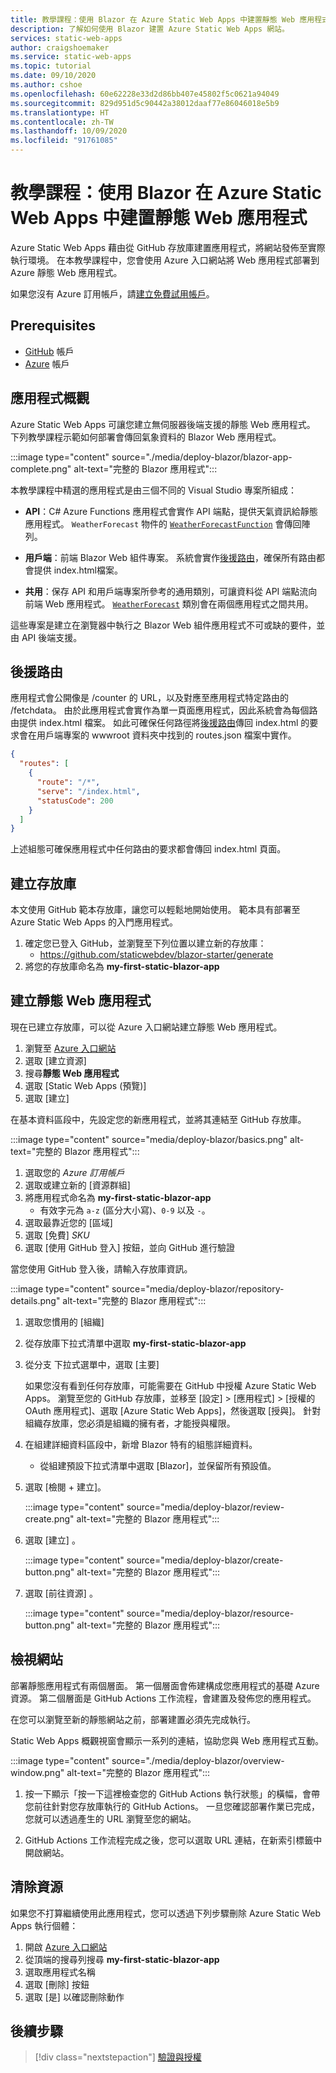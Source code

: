 ```yaml
---
title: 教學課程：使用 Blazor 在 Azure Static Web Apps 中建置靜態 Web 應用程式
description: 了解如何使用 Blazor 建置 Azure Static Web Apps 網站。
services: static-web-apps
author: craigshoemaker
ms.service: static-web-apps
ms.topic: tutorial
ms.date: 09/10/2020
ms.author: cshoe
ms.openlocfilehash: 60e62228e33d2d86bb407e45802f5c0621a94049
ms.sourcegitcommit: 829d951d5c90442a38012daaf77e86046018e5b9
ms.translationtype: HT
ms.contentlocale: zh-TW
ms.lasthandoff: 10/09/2020
ms.locfileid: "91761085"
---
```

# <a name="tutorial-building-a-static-web-app-with-blazor-in-azure-static-web-apps"></a>教學課程：使用 Blazor 在 Azure Static Web Apps 中建置靜態 Web 應用程式

Azure Static Web Apps 藉由從 GitHub 存放庫建置應用程式，將網站發佈至實際執行環境。 在本教學課程中，您會使用 Azure 入口網站將 Web 應用程式部署到 Azure 靜態 Web 應用程式。

如果您沒有 Azure 訂用帳戶，請[建立免費試用帳戶](https://azure.microsoft.com/free)。

## <a name="prerequisites"></a>Prerequisites

- [GitHub](https://github.com) 帳戶
- [Azure](https://portal.azure.com) 帳戶

## <a name="application-overview"></a>應用程式概觀

Azure Static Web Apps 可讓您建立無伺服器後端支援的靜態 Web 應用程式。 下列教學課程示範如何部署會傳回氣象資料的 Blazor Web 應用程式。

:::image type="content" source="./media/deploy-blazor/blazor-app-complete.png" alt-text="完整的 Blazor 應用程式":::

本教學課程中精選的應用程式是由三個不同的 Visual Studio 專案所組成：

- **API**：C# Azure Functions 應用程式會實作 API 端點，提供天氣資訊給靜態應用程式。 `WeatherForecast` 物件的 [`WeatherForecastFunction`](https://github.com/ssdeepak/blazor/blob/main/Api/WeatherForecastFunction.cs) 會傳回陣列。

- **用戶端**：前端 Blazor Web 組件專案。 系統會實作[後援路由](#fallback-route)，確保所有路由都會提供 index.html檔案。

- **共用**：保存 API 和用戶端專案所參考的通用類別，可讓資料從 API 端點流向前端 Web 應用程式。 [`WeatherForecast`](https://github.com/staticwebdev/blazor-starter/blob/main/Shared/WeatherForecast.cs) 類別會在兩個應用程式之間共用。

這些專案是建立在瀏覽器中執行之 Blazor Web 組件應用程式不可或缺的要件，並由 API 後端支援。

## <a name="fallback-route"></a>後援路由

應用程式會公開像是 /counter 的 URL，以及對應至應用程式特定路由的 /fetchdata。 由於此應用程式會實作為單一頁面應用程式，因此系統會為每個路由提供 index.html 檔案。 如此可確保任何路徑將[後援路由](./routes.md#fallback-routes)傳回 index.html 的要求會在用戶端專案的 wwwroot 資料夾中找到的 routes.json 檔案中實作。

```json
{
  "routes": [
    {
      "route": "/*",
      "serve": "/index.html",
      "statusCode": 200
    }
  ]
}
```

上述組態可確保應用程式中任何路由的要求都會傳回 index.html 頁面。

## <a name="create-a-repository"></a>建立存放庫

本文使用 GitHub 範本存放庫，讓您可以輕鬆地開始使用。 範本具有部署至 Azure Static Web Apps 的入門應用程式。

1. 確定您已登入 GitHub，並瀏覽至下列位置以建立新的存放庫：
    - https://github.com/staticwebdev/blazor-starter/generate
1. 將您的存放庫命名為 **my-first-static-blazor-app**

## <a name="create-a-static-web-app"></a>建立靜態 Web 應用程式

現在已建立存放庫，可以從 Azure 入口網站建立靜態 Web 應用程式。

1. 瀏覽至 [Azure 入口網站](https://portal.azure.com)
1. 選取 [建立資源]
1. 搜尋**靜態 Web 應用程式**
1. 選取 [Static Web Apps (預覽)]
1. 選取 [建立] 

在基本資料區段中，先設定您的新應用程式，並將其連結至 GitHub 存放庫。

:::image type="content" source="media/deploy-blazor/basics.png" alt-text="完整的 Blazor 應用程式":::

1. 選取您的 _Azure 訂用帳戶_
1. 選取或建立新的 [資源群組]
1. 將應用程式命名為 **my-first-static-blazor-app**
    - 有效字元為 `a-z` (區分大小寫)、`0-9` 以及 `-`。
1. 選取最靠近您的 [區域]
1. 選取 [免費] _SKU_
1. 選取 [使用 GitHub 登入] 按鈕，並向 GitHub 進行驗證

當您使用 GitHub 登入後，請輸入存放庫資訊。

:::image type="content" source="media/deploy-blazor/repository-details.png" alt-text="完整的 Blazor 應用程式":::

1. 選取您慣用的 [組織]
1. 從存放庫下拉式清單中選取 **my-first-static-blazor-app**
1. 從分支 下拉式選單中，選取 [主要]

    如果您沒有看到任何存放庫，可能需要在 GitHub 中授權 Azure Static Web Apps。 瀏覽至您的 GitHub 存放庫，並移至 [設定] > [應用程式] > [授權的 OAuth 應用程式]、選取 [Azure Static Web Apps]，然後選取 [授與]。 針對組織存放庫，您必須是組織的擁有者，才能授與權限。

1. 在組建詳細資料區段中，新增 Blazor 特有的組態詳細資料。

    - 從組建預設下拉式清單中選取 [Blazor]，並保留所有預設值。

1. 選取 [檢閱 + 建立]。

    :::image type="content" source="media/deploy-blazor/review-create.png" alt-text="完整的 Blazor 應用程式":::

1. 選取 [建立]  。

    :::image type="content" source="media/deploy-blazor/create-button.png" alt-text="完整的 Blazor 應用程式":::

1. 選取 [前往資源]  。

    :::image type="content" source="media/deploy-blazor/resource-button.png" alt-text="完整的 Blazor 應用程式":::

## <a name="view-the-website"></a>檢視網站

部署靜態應用程式有兩個層面。 第一個層面會佈建構成您應用程式的基礎 Azure 資源。 第二個層面是 GitHub Actions 工作流程，會建置及發佈您的應用程式。

在您可以瀏覽至新的靜態網站之前，部署建置必須先完成執行。

Static Web Apps 概觀視窗會顯示一系列的連結，協助您與 Web 應用程式互動。

:::image type="content" source="./media/deploy-blazor/overview-window.png" alt-text="完整的 Blazor 應用程式":::

1. 按一下顯示「按一下這裡檢查您的 GitHub Actions 執行狀態」的橫幅，會帶您前往針對您存放庫執行的 GitHub Actions。 一旦您確認部署作業已完成，您就可以透過產生的 URL 瀏覽至您的網站。

2. GitHub Actions 工作流程完成之後，您可以選取 URL 連結，在新索引標籤中開啟網站。

## <a name="clean-up-resources"></a>清除資源

如果您不打算繼續使用此應用程式，您可以透過下列步驟刪除 Azure Static Web Apps 執行個體：

1. 開啟 [Azure 入口網站](https://portal.azure.com)
1. 從頂端的搜尋列搜尋 **my-first-static-blazor-app**
1. 選取應用程式名稱
1. 選取 [刪除] 按鈕
1. 選取 [是] 以確認刪除動作

## <a name="next-steps"></a>後續步驟

> [!div class="nextstepaction"]
> [驗證與授權](./authentication-authorization.md)
